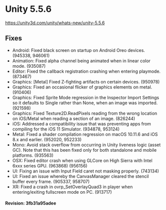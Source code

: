 # Unity 5.5.6

https://unity3d.com/unity/whats-new/unity-5.5.6

## Fixes



*   Android: Fixed black screen on startup on Android Oreo devices. (945338, 946061)
*   Animation: Fixed alpha channel being animated when in linear color mode. (935087)
*   Editor: Fixed the callback registration crashing when entering playmode. (873467)
*   Graphics: \[Metal\] Fixed Z-fighting artifacts on certain devices. (950978)
*   Graphics: Fixed an occasional flicker of graphics elements on metal. (910406)
*   Graphics: Fixed Sprite Mode regression in the Inspector Import Settings so it defaults to Single rather than None, when an image was imported. (921598)
*   Graphics: Fixed Texture2D.ReadPixels reading from the wrong location on iOS/Metal when reading a section of an image. (826244)
*   iOS: Addressed a compatibility issue that was preventing apps from compiling for the iOS 11 Simulator. (934878, 953124)
*   Metal: Fixed a shader compilation regression on macOS 10.11.6 and iOS 8.x and earlier. (952020, 952233)
*   Mono: Avoid stack overflow from occurring in Unity liveness logic (asset GC). Note that this has been fixed only for both standalone and mobile platforms. (935563)
*   OSX: Fixed editor crash when using GLCore on High Sierra with Intel 6xxx series GPU. (963868) (956156)
*   UI: Fixing an issue with Input Field caret not masking properly. (743134)
*   UI: Fixed an issue whereby the CanvasManager cleared the stencil buffer every frame. (905337, 958707)
*   XR: Fixed a crash in ovrp\_SetOverlayQuad3 in player when entering/exiting fullscreen mode on PC. (913717)

#### Revision: 3fb31a95adee